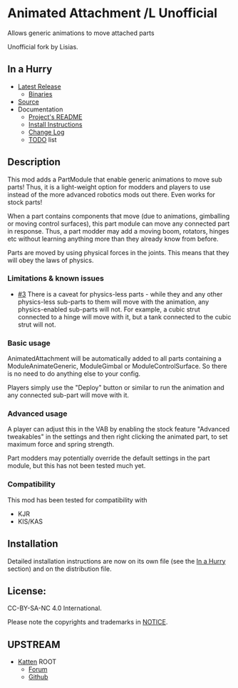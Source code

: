 # Animated Attachment /L Unofficial

Allows generic animations to move attached parts

Unofficial fork by Lisias.


## In a Hurry

* [Latest Release](https://github.com/net-lisias-kspu/AnimatedAttachment/releases)
	+ [Binaries](https://github.com/net-lisias-kspu/AnimatedAttachment/tree/Archive)
* [Source](https://github.com/net-lisias-kspu/AnimatedAttachment)
* Documentation
	+ [Project's README](https://github.com/net-lisias-kspu/AnimatedAttachment/blob/master/README.md)
	+ [Install Instructions](https://github.com/net-lisias-kspu/AnimatedAttachment/blob/master/INSTALL.md)
	+ [Change Log](./CHANGE_LOG.md)
	+ [TODO](./TODO.md) list


## Description

This mod adds a PartModule that enable generic animations to move sub parts! Thus, it is a light-weight option for modders and players to use instead of the more advanced robotics mods out there. Even works for stock parts!

When a part contains components that move (due to animations, gimballing or moving control surfaces), this part module can move any connected part in response. Thus, a part modder may add a moving boom, rotators, hinges etc without learning anything more than they already know from before. 

Parts are moved by using physical forces in the joints. This means that they will obey the laws of physics.

### Limitations & known issues

* [#3](https://github.com/KSPKatten/AnimatedAttachment/issues/3) There is a caveat for physics-less parts - while they and any other physics-less sub-parts to them will move with the animation, any physics-enabled sub-parts will not. For example, a cubic strut connected to a hinge will move with it, but a tank connected to the cubic strut will not.

### Basic usage

AnimatedAttachment will be automatically added to all parts containing a ModuleAnimateGeneric, ModuleGimbal or ModuleControlSurface. So there is no need to do anything else to your config.

Players simply use the "Deploy" button or similar to run the animation and any connected sub-part will move with it.

### Advanced usage

A player can adjust this in the VAB by enabling the stock feature "Advanced tweakables" in the settings and then right clicking the animated part, to set maximum force and spring strength.

Part modders may potentially override the default settings in the part module, but this has not been tested much yet.

### Compatibility

This mod has been tested for compatibility with

* KJR
* KIS/KAS


## Installation

Detailed installation instructions are now on its own file (see the [In a Hurry](#in-a-hurry) section) and on the distribution file.


## License:

CC-BY-SA-NC 4.0 International.

Please note the copyrights and trademarks in [NOTICE](./NOTICE).


## UPSTREAM

* [Katten](https://forum.kerbalspaceprogram.com/index.php?/profile/180392-katten/) ROOT
	+ [Forum](https://forum.kerbalspaceprogram.com/index.php?/topic/175881-*)
	+ [Github](https://github.com/KSPKatten/AnimatedAttachment)
